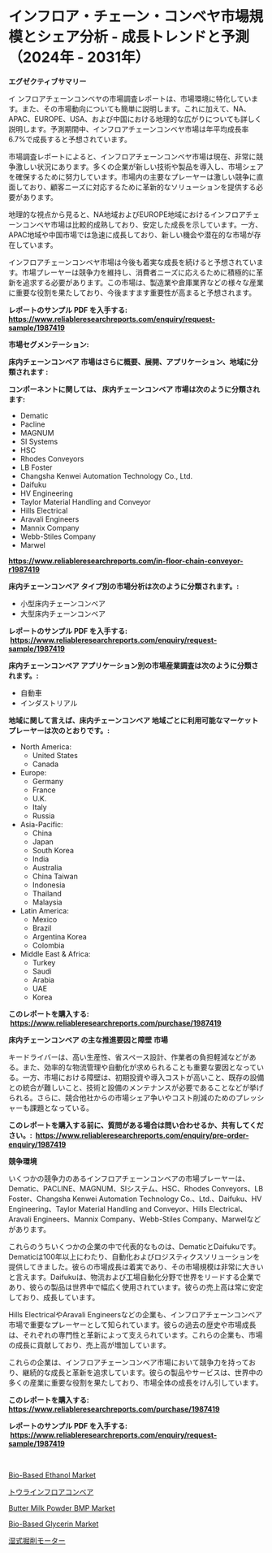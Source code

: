 <p><h1>インフロア・チェーン・コンベヤ市場規模とシェア分析 - 成長トレンドと予測（2024年 - 2031年）</h1></p><p><strong>エグゼクティブサマリー</strong></p>
<p><p>イ ンフロアチェーンコンベヤの市場調査レポートは、市場環境に特化しています。また、その市場動向についても簡単に説明します。これに加えて、NA、APAC、EUROPE、USA、および中国における地理的な広がりについても詳しく説明します。予測期間中、インフロアチェーンコンベヤ市場は年平均成長率6.7%で成長すると予想されています。</p><p>市場調査レポートによると、インフロアチェーンコンベヤ市場は現在、非常に競争激しい状況にあります。多くの企業が新しい技術や製品を導入し、市場シェアを確保するために努力しています。市場内の主要なプレーヤーは激しい競争に直面しており、顧客ニーズに対応するために革新的なソリューションを提供する必要があります。</p><p>地理的な視点から見ると、NA地域およびEUROPE地域におけるインフロアチェーンコンベヤ市場は比較的成熟しており、安定した成長を示しています。一方、APAC地域や中国市場では急速に成長しており、新しい機会や潜在的な市場が存在しています。</p><p>インフロアチェーンコンベヤ市場は今後も着実な成長を続けると予想されています。市場プレーヤーは競争力を維持し、消費者ニーズに応えるために積極的に革新を追求する必要があります。この市場は、製造業や倉庫業界などの様々な産業に重要な役割を果たしており、今後ますます重要性が高まると予想されます。</p></p>
<p><strong>レポートのサンプル PDF を入手する: <a href="https://www.reliableresearchreports.com/enquiry/request-sample/1987419">https://www.reliableresearchreports.com/enquiry/request-sample/1987419</a></strong></p>
<p><strong>市場セグメンテーション:</strong></p>
<p><strong> 床内チェーンコンベア 市場はさらに概要、展開、アプリケーション、地域に分類されます :</strong></p>
<p><strong>コンポーネントに関しては、 床内チェーンコンベア 市場は次のように分類されます: &nbsp;</strong></p>
<p><ul><li>Dematic</li><li>Pacline</li><li>MAGNUM</li><li>SI Systems</li><li>HSC</li><li>Rhodes Conveyors</li><li>LB Foster</li><li>Changsha Kenwei Automation Technology Co., Ltd.</li><li>Daifuku</li><li>HV Engineering</li><li>Taylor Material Handling and Conveyor</li><li>Hills Electrical</li><li>Aravali Engineers</li><li>Mannix Company</li><li>Webb-Stiles Company</li><li>Marwel</li></ul></p>
<p><strong><a href="https://www.reliableresearchreports.com/in-floor-chain-conveyor-r1987419">https://www.reliableresearchreports.com/in-floor-chain-conveyor-r1987419</a></strong></p>
<p><strong> 床内チェーンコンベア タイプ別の市場分析は次のように分類されます。:</strong></p>
<p><ul><li>小型床内チェーンコンベア</li><li>大型床内チェーンコンベア</li></ul></p>
<p><strong>レポートのサンプル PDF を入手する: &nbsp;<a href="https://www.reliableresearchreports.com/enquiry/request-sample/1987419">https://www.reliableresearchreports.com/enquiry/request-sample/1987419</a></strong></p>
<p><strong> 床内チェーンコンベア アプリケーション別の市場産業調査は次のように分類されます。:</strong></p>
<p><ul><li>自動車</li><li>インダストリアル</li></ul></p>
<p><strong>地域に関して言えば、床内チェーンコンベア 地域ごとに利用可能なマーケットプレーヤーは次のとおりです。:</strong></p>
<p><ul>
    <li>
        North America:
        <ul>
            <li>United States</li>
            <li>Canada</li>
        </ul>
    </li>
    <li>
        Europe:
        <ul>
            <li>Germany</li>
            <li>France</li>
            <li>U.K.</li>
            <li>Italy</li>
            <li>Russia</li>
        </ul>
    </li>
    <li>
        Asia-Pacific:
        <ul>
            <li>China</li>
            <li>Japan</li>
            <li>South Korea</li>
            <li>India</li>
            <li>Australia</li>
            <li>China Taiwan</li>
            <li>Indonesia</li>
            <li>Thailand</li>
            <li>Malaysia</li>
        </ul>
    </li>
    <li>
        Latin America:
        <ul>
            <li>Mexico</li>
            <li>Brazil</li>
            <li>Argentina Korea</li>
            <li>Colombia</li>
        </ul>
    </li>
    <li>
        Middle East & Africa:
        <ul>
            <li>Turkey</li>
            <li>Saudi</li>
            <li>Arabia</li>
            <li>UAE</li>
            <li>Korea</li>
        </ul>
    </li>
    </ul></p>
<p><strong>このレポートを購入する: &nbsp;<a href="https://www.reliableresearchreports.com/purchase/1987419">https://www.reliableresearchreports.com/purchase/1987419</a></strong></p>
<p><strong>床内チェーンコンベア の主な推進要因と障壁 市場</strong></p>
<p><p>キードライバーは、高い生産性、省スペース設計、作業者の負担軽減などがある。また、効率的な物流管理や自動化が求められることも重要な要因となっている。一方、市場における障壁は、初期投資や導入コストが高いこと、既存の設備との統合が難しいこと、技術と設備のメンテナンスが必要であることなどが挙げられる。さらに、競合他社からの市場シェア争いやコスト削減のためのプレッシャーも課題となっている。</p></p>
<p><strong>このレポートを購入する前に、質問がある場合は問い合わせるか、共有してください。:&nbsp; <a href="https://www.reliableresearchreports.com/enquiry/pre-order-enquiry/1987419">https://www.reliableresearchreports.com/enquiry/pre-order-enquiry/1987419</a></strong></p>
<p><strong>競争環境</strong></p>
<p><p>いくつかの競争力のあるインフロアチェーンコンベアの市場プレーヤーは、Dematic、PACLINE、MAGNUM、SIシステム、HSC、Rhodes Conveyors、LB Foster、Changsha Kenwei Automation Technology Co.、Ltd.、Daifuku、HV Engineering、Taylor Material Handling and Conveyor、Hills Electrical、Aravali Engineers、Mannix Company、Webb-Stiles Company、Marwelなどがあります。</p><p>これらのうちいくつかの企業の中で代表的なものは、DematicとDaifukuです。Dematicは100年以上にわたり、自動化およびロジスティクスソリューションを提供してきました。彼らの市場成長は着実であり、その市場規模は非常に大きいと言えます。Daifukuは、物流および工場自動化分野で世界をリードする企業であり、彼らの製品は世界中で幅広く使用されています。彼らの売上高は常に安定しており、成長しています。</p><p>Hills ElectricalやAravali Engineersなどの企業も、インフロアチェーンコンベア市場で重要なプレーヤーとして知られています。彼らの過去の歴史や市場成長は、それぞれの専門性と革新によって支えられています。これらの企業も、市場の成長に貢献しており、売上高が増加しています。</p><p>これらの企業は、インフロアチェーンコンベア市場において競争力を持っており、継続的な成長と革新を追求しています。彼らの製品やサービスは、世界中の多くの産業に重要な役割を果たしており、市場全体の成長をけん引しています。</p></p>
<p><strong>このレポートを購入する: &nbsp; <a href="https://www.reliableresearchreports.com/purchase/1987419">https://www.reliableresearchreports.com/purchase/1987419</a></strong></p>
<p><strong>レポートのサンプル PDF を入手する: &nbsp;<a href="https://www.reliableresearchreports.com/enquiry/request-sample/1987419">https://www.reliableresearchreports.com/enquiry/request-sample/1987419</a></strong><strong></strong></p>
<p>&nbsp;</p>
<p><p><a href="https://github.com/mauripalmi/Market-Research-Report-List-3/blob/main/bio-based-ethanol-market.md">Bio-Based Ethanol Market</a></p><p><a href="https://github.com/BrionnaBoyle/Market-Research-Report-List-1/blob/main/3177982118248.md">トウラインフロアコンベア</a></p><p><a href="https://issuu.com/reportprime-2/docs/butter-milk-powder-bmp-market-size-_d2062e61a770a4">Butter Milk Powder BMP Market</a></p><p><a href="https://github.com/nicoletavirag/Market-Research-Report-List-3/blob/main/bio-based-glycerin-market.md">Bio-Based Glycerin Market</a></p><p><a href="https://github.com/RudyBoyer2017/Market-Research-Report-List-1/blob/main/3507038118247.md">湿式掘削モーター</a></p></p>